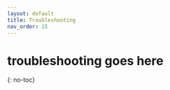 ```yaml
---
layout: default
title: Troubleshooting
nav_order: 15
---
```


# troubleshooting goes here
{: no-toc}
